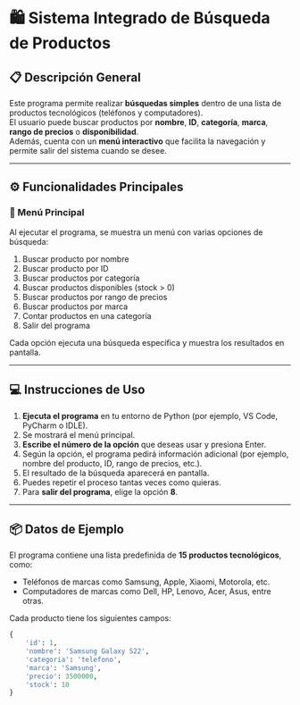 # 🛍️ Sistema Integrado de Búsqueda de Productos

## 📋 Descripción General
Este programa permite realizar **búsquedas simples** dentro de una lista de productos tecnológicos (teléfonos y computadores).  
El usuario puede buscar productos por **nombre**, **ID**, **categoría**, **marca**, **rango de precios** o **disponibilidad**.  
Además, cuenta con un **menú interactivo** que facilita la navegación y permite salir del sistema cuando se desee.

---

## ⚙️ Funcionalidades Principales

### 🧭 Menú Principal
Al ejecutar el programa, se muestra un menú con varias opciones de búsqueda:
1. Buscar producto por nombre  
2. Buscar producto por ID  
3. Buscar productos por categoría  
4. Buscar productos disponibles (stock > 0)  
5. Buscar productos por rango de precios  
6. Buscar productos por marca  
7. Contar productos en una categoría  
8. Salir del programa  

Cada opción ejecuta una búsqueda específica y muestra los resultados en pantalla.

---

## 💻 Instrucciones de Uso

1. **Ejecuta el programa** en tu entorno de Python (por ejemplo, VS Code, PyCharm o IDLE).  
2. Se mostrará el menú principal.  
3. **Escribe el número de la opción** que deseas usar y presiona Enter.  
4. Según la opción, el programa pedirá información adicional (por ejemplo, nombre del producto, ID, rango de precios, etc.).  
5. El resultado de la búsqueda aparecerá en pantalla.  
6. Puedes repetir el proceso tantas veces como quieras.  
7. Para **salir del programa**, elige la opción **8**.

---

## 📦 Datos de Ejemplo
El programa contiene una lista predefinida de **15 productos tecnológicos**, como:
- Teléfonos de marcas como Samsung, Apple, Xiaomi, Motorola, etc.  
- Computadores de marcas como Dell, HP, Lenovo, Acer, Asus, entre otras.  

Cada producto tiene los siguientes campos:
```python
{
    'id': 1,
    'nombre': 'Samsung Galaxy S22',
    'categoria': 'telefono',
    'marca': 'Samsung',
    'precio': 3500000,
    'stock': 10
}
